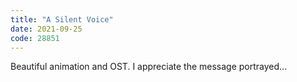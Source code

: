 ```yaml
---
title: "A Silent Voice"
date: 2021-09-25
code: 28851
---
```

Beautiful animation and OST. I appreciate the message portrayed...
